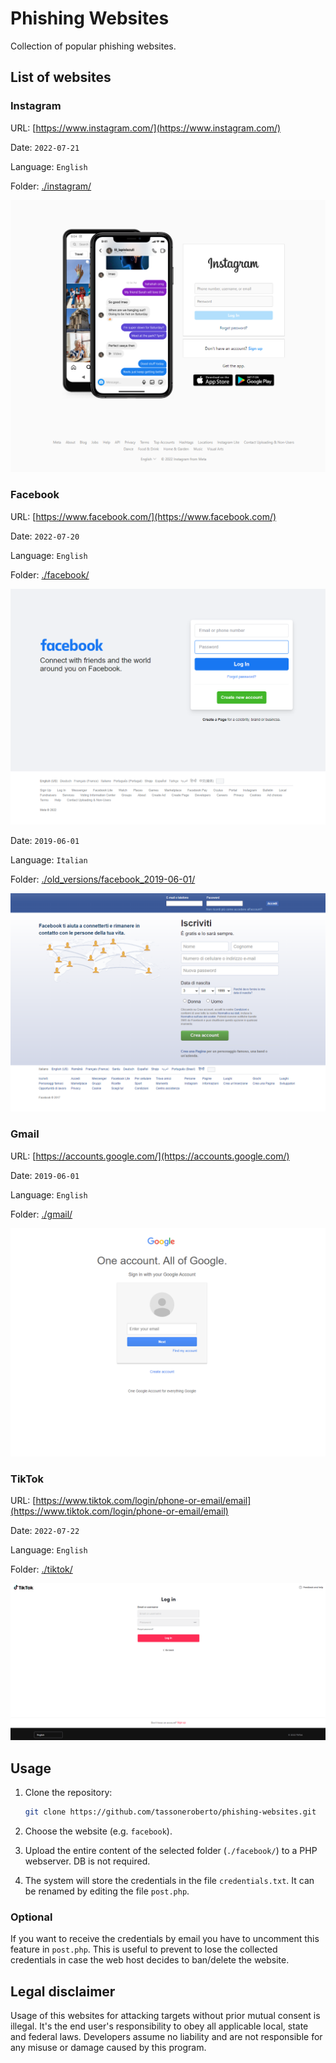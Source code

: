 # Phishing Websites

Collection of popular phishing websites.

## List of websites

### Instagram

URL: [https://www.instagram.com/](https://www.instagram.com/)

Date: `2022-07-21`

Language: `English`

Folder: [./instagram/](./instagram/)

![instagram20220721](instagram/preview.png)

### Facebook

URL: [https://www.facebook.com/](https://www.facebook.com/)

Date: `2022-07-20`

Language: `English`

Folder: [./facebook/](./facebook/)

![facebook20220720](facebook/preview.png)

Date: `2019-06-01`

Language: `Italian`

Folder: [./old_versions/facebook_2019-06-01/](./old_versions/facebook_2019-06-01/)

![facebook20190601](old_versions/facebook_2019-06-01/preview.png)

### Gmail

URL: [https://accounts.google.com/](https://accounts.google.com/)

Date: `2019-06-01`

Language: `English`

Folder: [./gmail/](./gmail/)

![gmail20190601](gmail/preview.png)

### TikTok

URL: [https://www.tiktok.com/login/phone-or-email/email](https://www.tiktok.com/login/phone-or-email/email)

Date: `2022-07-22`

Language: `English`

Folder: [./tiktok/](./tiktok/)

![tiktok20220722](tiktok/preview.png)

## Usage

1. Clone the repository:

    ```bash
    git clone https://github.com/tassoneroberto/phishing-websites.git
    ```

2. Choose the website (e.g. `facebook`).

3. Upload the entire content of the selected folder (`./facebook/`) to a PHP webserver. DB is not required.

4. The system will store the credentials in the file `credentials.txt`. It can be renamed by editing the file `post.php`.

### Optional

If you want to receive the credentials by email you have to uncomment this feature in `post.php`. This is useful to prevent to lose the collected credentials in case the web host decides to ban/delete the website.

## Legal disclaimer

Usage of this websites for attacking targets without prior mutual consent is illegal. It's the end user's responsibility to obey all applicable local, state and federal laws. Developers assume no liability and are not responsible for any misuse or damage caused by this program.
